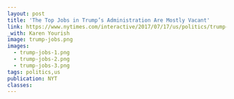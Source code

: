 ```yaml
---
layout: post
title: 'The Top Jobs in Trump’s Administration Are Mostly Vacant'
link: https://www.nytimes.com/interactive/2017/07/17/us/politics/trump-appointments.html
_with: Karen Yourish
image: trump-jobs.png
images:
  - trump-jobs-1.png
  - trump-jobs-2.png
  - trump-jobs-3.png
tags: politics,us
publication: NYT
classes:
---
```

